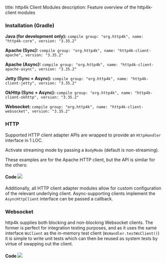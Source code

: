 title: http4k Client Modules
description: Feature overview of the http4k-client modules

### Installation (Gradle)
**Java (for development only):** ```compile group: "org.http4k", name: "http4k-core", version: "3.35.2"```

**Apache (Sync):** ```compile group: "org.http4k", name: "http4k-client-apache", version: "3.35.2"```

**Apache (Async):** ```compile group: "org.http4k", name: "http4k-client-apache-async", version: "3.35.2"```

**Jetty (Sync + Async):** ```compile group: "org.http4k", name: "http4k-client-jetty", version: "3.35.2"```

**OkHttp (Sync + Async):** ```compile group: "org.http4k", name: "http4k-client-okhttp", version: "3.35.2"```

**Websocket:** ```compile group: "org.http4k", name: "http4k-client-websocket", version: "3.35.2"```

### HTTP
Supported HTTP client adapter APIs are wrapped to provide an `HttpHandler` interface in 1 LOC.

Activate streaming mode by passing a `BodyMode` (default is non-streaming).

These examples are for the Apache HTTP client, but the API is similar for the others:

#### Code [<img class="octocat" src="/img/octocat-32.png"/>](https://github.com/http4k/http4k/blob/master/src/docs/guide/modules/clients/example_http.kt)
<script src="https://gist-it.appspot.com/https://github.com/http4k/http4k/blob/master/src/docs/guide/modules/clients/example_http.kt"></script>

Additionally, all HTTP client adapter modules allow for custom configuration of the relevant underlying client. Async-supporting clients implement the `AsyncHttpClient` interface can be passed a callback.

### Websocket
http4k supplies both blocking and non-blocking Websocket clients. The former is perfect for integration testing purposes, and as it uses the same interface `WsClient` as the in-memory test client (`WsHandler.testWsClient()`) it is simple to write unit tests which can then be reused as system tests by virtue of swapping out the client.

#### Code [<img class="octocat" src="/img/octocat-32.png"/>](https://github.com/http4k/http4k/blob/master/src/docs/guide/modules/clients/example_websocket.kt)
<script src="https://gist-it.appspot.com/https://github.com/http4k/http4k/blob/master/src/docs/guide/modules/clients/example_websocket.kt"></script>
